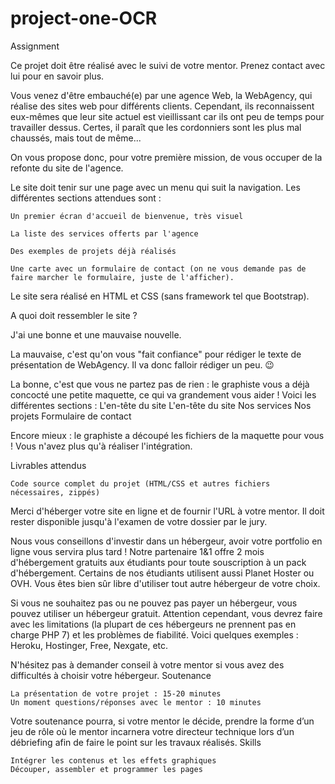 # project-one-OCR

Assignment

Ce projet doit être réalisé avec le suivi de votre mentor. Prenez contact avec lui pour en savoir plus.

Vous venez d'être embauché(e) par une agence Web, la WebAgency, qui réalise des sites web pour différents clients. Cependant, ils reconnaissent eux-mêmes que leur site actuel est vieillissant car ils ont peu de temps pour travailler dessus. Certes, il paraît que les cordonniers sont les plus mal chaussés, mais tout de même...

On vous propose donc, pour votre première mission, de vous occuper de la refonte du site de l'agence.

Le site doit tenir sur une page avec un menu qui suit la navigation. Les différentes sections attendues sont :

    Un premier écran d'accueil de bienvenue, très visuel

    La liste des services offerts par l'agence

    Des exemples de projets déjà réalisés

    Une carte avec un formulaire de contact (on ne vous demande pas de faire marcher le formulaire, juste de l'afficher).

Le site sera réalisé en HTML et CSS (sans framework tel que Bootstrap).

A quoi doit ressembler le site ?

J'ai une bonne et une mauvaise nouvelle.

La mauvaise, c'est qu'on vous "fait confiance" pour rédiger le texte de présentation de WebAgency. Il va donc falloir rédiger un peu. 😉

La bonne, c'est que vous ne partez pas de rien : le graphiste vous a déjà concocté une petite maquette, ce qui va grandement vous aider ! Voici les différentes sections :
L'en-tête du site
L'en-tête du site
Nos services
Nos projets
Formulaire de contact

Encore mieux : le graphiste a découpé les fichiers de la maquette pour vous ! Vous n'avez plus qu'à réaliser l'intégration.

Livrables attendus

    Code source complet du projet (HTML/CSS et autres fichiers nécessaires, zippés)

Merci d'héberger votre site en ligne et de fournir l'URL à votre mentor. Il doit rester disponible jusqu'à l'examen de votre dossier par le jury.

Nous vous conseillons d'investir dans un hébergeur, avoir votre portfolio en ligne vous servira plus tard !  Notre partenaire 1&1 offre 2 mois d'hébergement gratuits aux étudiants pour toute souscription à un pack d'hébergement. Certains de nos étudiants utilisent aussi Planet Hoster ou OVH. Vous êtes bien sûr libre d'utiliser tout autre hébergeur de votre choix.

Si vous ne souhaitez pas ou ne pouvez pas payer un hébergeur, vous pouvez utiliser un hébergeur gratuit. Attention cependant, vous devrez faire avec les limitations (la plupart de ces hébergeurs ne prennent pas en charge PHP 7) et les problèmes de fiabilité. Voici quelques exemples : Heroku, Hostinger, Free, Nexgate, etc. 

N'hésitez pas à demander conseil à votre mentor si vous avez des difficultés à choisir votre hébergeur.
Soutenance

    La présentation de votre projet : 15-20 minutes
    Un moment questions/réponses avec le mentor : 10 minutes

Votre soutenance pourra, si votre mentor le décide, prendre la forme d’un jeu de rôle où le mentor incarnera votre directeur technique lors d’un débriefing afin de faire le point sur les travaux réalisés.
Skills

    Intégrer les contenus et les effets graphiques
    Découper, assembler et programmer les pages

